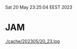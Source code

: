 Sat 20 May 23:25:04 EEST 2023
# JAM
<a href='./cache/202305/20_23.log'>./cache/202305/20_23.log</a>
